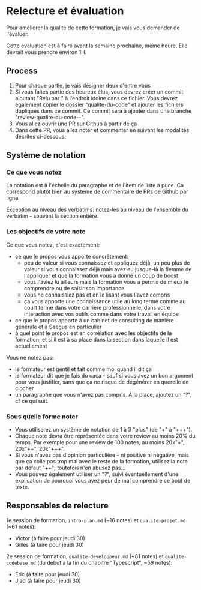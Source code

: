 # Relecture et évaluation
Pour améliorer la qualité de cette formation, je vais vous demander de l'évaluer.

Cette évaluation est à faire avant la semaine prochaine, même heure. Elle devrait vous prendre environ 1H.

## Process
1. Pour chaque partie, je vais désigner deux d'entre vous
2. Si vous faites partie des heureux élus, vous devrez créer un commit ajoutant "Relu par <votre nom>" à l'endroit idoine dans ce fichier. Vous devrez également copier le dossier "qualite-du-code" et ajouter les fichiers dupliqués dans ce commit. Ce commit sera à ajouter dans une branche "review-qualite-du-code-<votre-nom>-<la-partie-que-vous-relisez>".
3. Vous allez ouvrir une PR sur Github à partir de ça
4. Dans cette PR, vous allez noter et commenter en suivant les modalités décrites ci-dessous.

## Système de notation
### Ce que vous notez
La notation est à l'échelle du paragraphe et de l'item de liste à puce. Ça correspond plutôt bien au système de commentaire de PRs de Github par ligne.

Exception au niveau des verbatims: notez-les au niveau de l'ensemble du verbatim - souvent la section entière.

### Les objectifs de votre note
Ce que vous notez, c'est exactement:
- ce que le propos vous apporte concrètement:
  - peu de valeur si vous connaissez et appliquez déjà, un peu plus de valeur si vous connaissez déjà mais avez eu jusque-là la flemme de l'appliquer et que la formation vous a donné un coup de boost
  - vous l'aviez lu ailleurs mais la formation vous a permis de mieux le comprendre ou de saisir son importance
  - vous ne connaissiez pas et en le lisant vous l'avez compris
  - ça vous apporte une connaissance utile au long terme comme au court terme dans votre carrière professionnelle, dans votre interaction avec vos outils comme dans votre travail en équipe
- ce que le propos apporte à un cabinet de consulting de manière générale et à Saegus en particulier
- à quel point le propos est en corrélation avec les objectifs de la formation, et si il est à sa place dans la section dans laquelle il est actuellement

Vous ne notez pas:
- le formateur est gentil et fait comme moi quand il dit ça
- le formateur dit que je fais du caca - sauf si vous avez un bon argument pour vous justifier, sans que ça ne risque de dégénérer en querelle de clocher
- un paragraphe que vous n'avez pas compris. À la place, ajoutez un "?", cf ce qui suit.

### Sous quelle forme noter
- Vous utiliserez un système de notation de 1 à 3 "plus" (de "+" à "+++").
- Chaque note devra être représentée dans votre review au moins 20% du temps. Par exemple pour une review de 100 notes, au moins 20x"+", 20x"++", 20x"+++".
- Si vous n'avez pas d'opinion particulière - ni positive ni négative, mais que ça colle pas trop mal avec le reste de la formation, utilisez la note par défaut "++"; toutefois n'en abusez pas...
- Vous pouvez également utiliser un "?", suivi éventuellement d'une explication de pourquoi vous avez peur de mal comprendre ce bout de texte.

## Responsables de relecture
1e session de formation, `intro-plan.md` (~16 notes) et `qualite-projet.md` (~61 notes):
- Victor (à faire pour jeudi 30)
- Gilles (à faire pour jeudi 30)

2e session de formation, `qualite-developpeur.md` (~81 notes) et `qualite-codebase.md` (du début à la fin du chapitre "Typescript", ~59 notes):
- Éric (à faire pour jeudi 30)
- Jiad (à faire pour jeudi 30)

